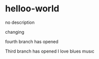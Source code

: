 # helloo-world
no description

changing

fourth branch has opened

Third branch has opened
I love blues musıc
